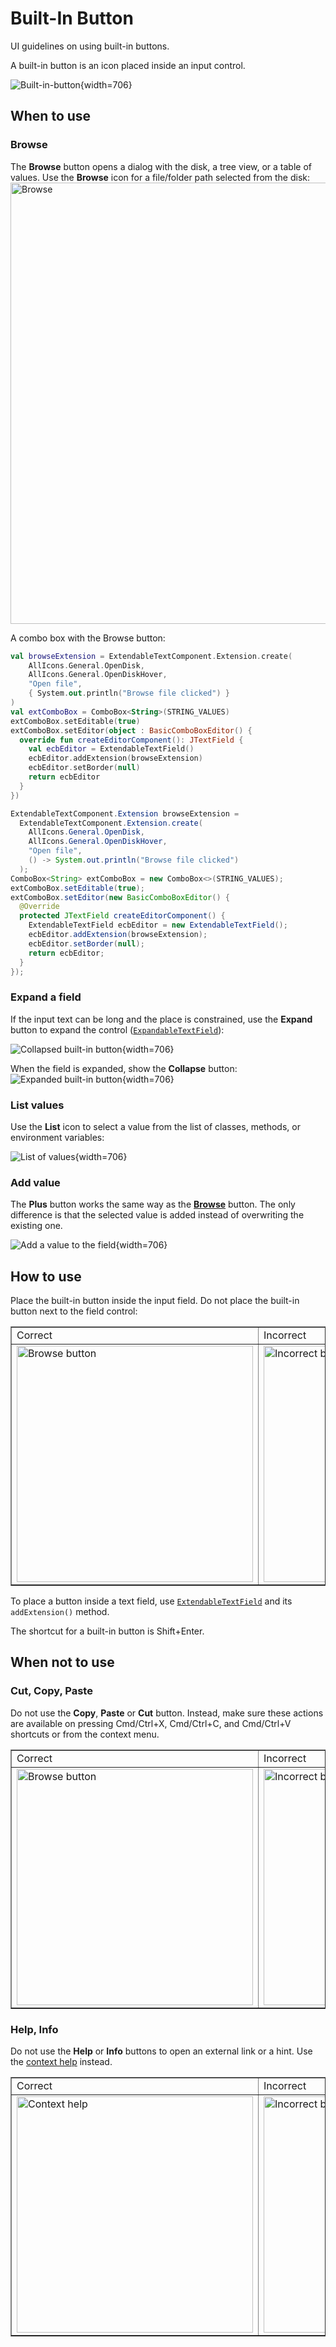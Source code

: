 <!-- Copyright 2000-2024 JetBrains s.r.o. and contributors. Use of this source code is governed by the Apache 2.0 license. -->

# Built-In Button

<link-summary>UI guidelines on using built-in buttons.</link-summary>

A built-in button is an icon placed inside an input control.

![Built-in-button](built_in_button.png){width=706}

## When to use

### Browse
The **Browse** button opens a dialog with the disk, a tree view, or a table of values.
Use the **Browse** icon for a file/folder path selected from the disk:
<img src="built_in_button_browse.png" alt="Browse" width="706"/>

[//]: # (An input field with browse button: [`TextFieldWithBrowseButton`]&#40;%gh-ic%/platform/platform-api/src/com/intellij/openapi/ui/TextFieldWithBrowseButton.java&#41;)

<chapter collapsible="true" title="Code example">
<p>A combo box with the <control>Browse</control> button:</p>
<tabs group="languages">
<tab title="Kotlin" group-key="kotlin">

```kotlin
val browseExtension = ExtendableTextComponent.Extension.create(
    AllIcons.General.OpenDisk,
    AllIcons.General.OpenDiskHover,
    "Open file",
    { System.out.println("Browse file clicked") }
)
val extComboBox = ComboBox<String>(STRING_VALUES)
extComboBox.setEditable(true)
extComboBox.setEditor(object : BasicComboBoxEditor() {
  override fun createEditorComponent(): JTextField {
    val ecbEditor = ExtendableTextField()
    ecbEditor.addExtension(browseExtension)
    ecbEditor.setBorder(null)
    return ecbEditor
  }
})
```

</tab>
<tab title="Java" group-key="java">

```java
ExtendableTextComponent.Extension browseExtension =
  ExtendableTextComponent.Extension.create(
    AllIcons.General.OpenDisk,
    AllIcons.General.OpenDiskHover,
    "Open file",
    () -> System.out.println("Browse file clicked")
  );
ComboBox<String> extComboBox = new ComboBox<>(STRING_VALUES);
extComboBox.setEditable(true);
extComboBox.setEditor(new BasicComboBoxEditor() {
  @Override
  protected JTextField createEditorComponent() {
    ExtendableTextField ecbEditor = new ExtendableTextField();
    ecbEditor.addExtension(browseExtension);
    ecbEditor.setBorder(null);
    return ecbEditor;
  }
});
```

</tab>
</tabs>
</chapter>


### Expand a field

If the input text can be long and the place is constrained,
use the **Expand** button to expand the control
([`ExpandableTextField`](%gh-ic%/platform/platform-api/src/com/intellij/ui/components/fields/ExpandableTextField.java)):

![Collapsed built-in button](built_in_button_collapsed.png){width=706}

When the field is expanded, show the **Collapse** button:
![Expanded built-in button](built_in_button_expanded.png){width=706}

### List values

Use the **List** icon to select a value from the list of classes, methods, or environment variables:

![List of values](built_in_button_list.png){width=706}

### Add value

The **Plus** button works the same way as the **[Browse](#browse)** button.
The only difference is that the selected value is added instead of overwriting the existing one.

![Add a value to the field](built_in_button_add.png){width=706}

## How to use

Place the built-in button inside the input field. Do not place the built-in button next to the field control:
<table style="none" border="false">
<tr>
<td><format color="369650" style="bold">Correct</format></td>
<td><format color="E55765" style="bold">Incorrect</format></td>
</tr>
<tr>
<td><img src="built_in_button_browse_correct.png" alt="Browse button" width="378"/></td>
<td><img src="built_in_button_browse_incorrect.png" alt="Incorrect browse button" width="378"/></td>
</tr>
</table>

To place a button inside a text field, use [`ExtendableTextField`](%gh-ic%/platform/platform-api/src/com/intellij/ui/components/fields/ExtendableTextField.java) and
its `addExtension()` method.

The shortcut for a built-in button is <shortcut>Shift+Enter</shortcut>.

## When not to use

### Cut, Copy, Paste
Do not use the **Copy**, **Paste** or **Cut** button. Instead, make sure these actions are available on pressing <shortcut>Cmd/Ctrl+X</shortuct>, <shortcut>Cmd/Ctrl+C</shortuct>, and <shortcut>Cmd/Ctrl+V</shortuct> shortcuts or  from the context menu.
<table style="none" border="false">
<tr>
<td><format color="369650" style="bold">Correct</format></td>
<td><format color="E55765" style="bold">Incorrect</format></td>
</tr>
<tr>
<td><img src="built_in_button_copy_correct.png" alt="Browse button" width="378"/></td>
<td><img src="built_in_button_copy_incorrect.png" alt="Incorrect browse button" width="378"/></td>
</tr>
</table>

### Help, Info
Do not use the **Help** or **Info** buttons to open an external link or a hint. Use the [context help](context_help.md) instead.

<table style="none" border="false">
<tr>
<td><format color="369650" style="bold">Correct</format></td>
<td><format color="E55765" style="bold">Incorrect</format></td>
</tr>
<tr>
<td><img src="built_in_button_help_correct.png" alt="Context help " width="378"/></td>
<td><img src="built_in_button_help_incorrect.png" alt="Incorrect browse button" width="378"/></td>
</tr>
</table>
